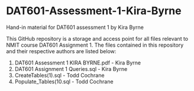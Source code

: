 # DAT601-Assessment-1-Kira-Byrne
Hand-in material for DAT601 assessment 1 by Kira Byrne

This GitHub repository is a storage and access point for all files relevant to NMIT course DAT601 Assignment 1. 
The files contained in this repository and their respective authors are listed below:
1. DAT601 Assessment 1 KIRA BYRNE.pdf - Kira Byrne
2. DAT601 Assignment 1 Queries.sql - Kira Byrne
3. CreateTables(1).sql - Todd Cochrane
4. Populate_Tables(10.sql - Todd Cochrane

